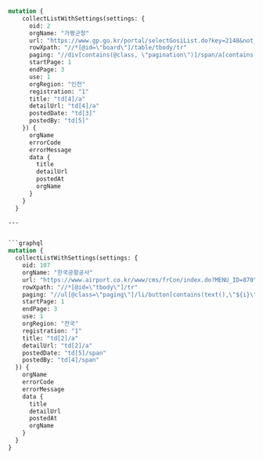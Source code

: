 
```graphql
mutation {
    collectListWithSettings(settings: {
      oid: 2
      orgName: "가평군청"
      url: "https://www.gp.go.kr/portal/selectGosiList.do?key=2148&not_ancmt_se_code=01"
      rowXpath: "//*[@id=\"board\"]/table/tbody/tr"
      paging: "//div[contains(@class, \"pagination\")]/span/a[contains(text(),\"${i}\")]"
      startPage: 1
      endPage: 3
      use: 1
      orgRegion: "인천"
      registration: "1"
      title: "td[4]/a"
      detailUrl: "td[4]/a"
      postedDate: "td[3]"
      postedBy: "td[5]"
    }) {
      orgName
      errorCode
      errorMessage
      data {
        title
        detailUrl
        postedAt
        orgName
      }
    }
  }

---


```graphql
mutation {
  collectListWithSettings(settings: {
    oid: 107
    orgName: "한국공항공사"
    url: "https://www.airport.co.kr/www/cms/frCon/index.do?MENU_ID=870"
    rowXpath: "//*[@id=\"tbody\"]/tr"
    paging: "//ul[@class=\"paging\"]/li/button[contains(text(),\"${i}\")]"
    startPage: 1
    endPage: 3
    use: 1
    orgRegion: "전국"
    registration: "1"
    title: "td[2]/a"
    detailUrl: "td[2]/a"
    postedDate: "td[5]/span"
    postedBy: "td[4]/span"
  }) {
    orgName
    errorCode
    errorMessage
    data {
      title
      detailUrl
      postedAt
      orgName
    }
  }
}
```